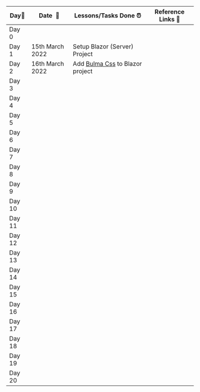 |**Day:pushpin:**|**Date &nbsp;:calendar:**|**Lessons/Tasks Done :alarm_clock:**| **Reference Links :link:**|
|------|-----------------|--------------------|---------------------|
|Day 0| |  | |
|Day 1| 15th March 2022| Setup Blazor (Server) Project | |
|Day 2| 16th March 2022| Add [Bulma Css](https://bulma.io/) to Blazor project | |
|Day 3| |  | |
|Day 4| |  | |
|Day 5| |  | |
|Day 6| |  | |
|Day 7| |  | |
|Day 8| |  | |
|Day 9| |  | |
|Day 10| |  | |
|Day 11| |  | |
|Day 12| |  | |
|Day 13| |  | |
|Day 14| |  | |
|Day 15| |  | |
|Day 16| |  | |
|Day 17| |  | |
|Day 18| |  | |
|Day 19| |  | |
|Day 20| |  | |
